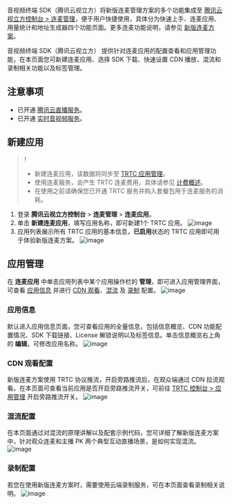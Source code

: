 音视频终端 SDK（腾讯云视立方）将新版连麦管理方案的多个功能集成至 [腾讯云视立方控制台 > 连麦管理](https://console.cloud.tencent.com/vcube/micro/start)，便于用户快捷使用，具体分为快速上手、连麦应用、用量统计和地址生成器四个功能页面。更多连麦功能说明，请参见 [新版连麦方案](https://cloud.tencent.com/document/product/1449/68076)。

音视频终端 SDK（腾讯云视立方） 提供针对连麦应用的配置查看和应用管理功能，在本页面您可新建连麦应用、选择 SDK 下载、快速设置 CDN 播放、混流和录制相关功能以及标签管理。

## 注意事项
- 已开通 [腾讯云直播服务](https://console.cloud.tencent.com/live)。
- 已开通 [实时音视频服务](https://console.cloud.tencent.com/trtc)。


## 新建应用


>!
>- 新建连麦应用，该数据将同步至 [TRTC 应用管理](https://console.cloud.tencent.com/trtc/app)。
>- 使用连麦服务，会产生 TRTC 连麦费用，具体请参见 [计费概述](https://cloud.tencent.com/document/product/647/17157)。
>- 在使用之前请确保您已开通 TRTC 服务并购入套餐包用于连麦服务的消耗。

1. 登录 **腾讯云视立方控制台** > **连麦管理** > **连麦应用**。
2. 单击 **新建连麦应用**，填写应用名称，即可新建1个 TRTC 应用。
![image](https://qcloudimg.tencent-cloud.cn/raw/9b6ae80349c9ed8bb19ab60908934b5a.png)
3. 应用列表展示所有 TRTC 应用的基本信息，**已启用**状态的 TRTC 应用即可用于体验新版连麦方案。
![image](https://qcloudimg.tencent-cloud.cn/raw/c2d028adde8bdccfe004cd459e16efab.png)


## 应用管理
在 **连麦应用** 中单击应用列表中某个应用操作栏的 **管理**，即可进入应用管理界面，可查看 [应用信息](#message) 并进行 [CDN 观看](#cdn)、[混流](#mix) 及 [录制](#record) 配置。
![image](https://qcloudimg.tencent-cloud.cn/raw/e61e7893b2ba54475e49a9cb896e8aae.png)

[](id:message)
### 应用信息
默认进入应用信息页面，您可查看应用的全量信息，包括信息概览、CDN 功能配置情况、SDK 下载链接、License 解锁说明以及标签信息。单击信息概览右上角的 **编辑**，可修改应用名称。
![image](https://qcloudimg.tencent-cloud.cn/raw/723e5f2b6477f3013da31ca3f36cea95.png)

[](id:cdn)
### CDN 观看配置
新版连麦方案使用 TRTC 协议推流，开启旁路推流后，在观众端通过 CDN 拉流观看。在本页面可查看当前应用是否开启旁路推流开关，可前往 [TRTC 控制台 > 应用管理](https://console.cloud.tencent.com/trtc/app) 开启旁路推流开关。
![image](https://qcloudimg.tencent-cloud.cn/raw/91a0a04695d94acc8e4f5f42c0d94355.png)

[](id:mix)
### 混流配置
在本页面通过对混流的原理讲解以及配套示例代码，您可详细了解新版连麦方案中，针对观众连麦和主播 PK 两个典型互动直播场景，是如何实现混流。
![image](https://qcloudimg.tencent-cloud.cn/raw/b315861f3feeb6a5f272ae697440307d.png)

[](id:record)
### 录制配置
若您在使用新版连麦方案时，需要使用云端录制服务，可在本页面查看录制相关说明。
![image](https://qcloudimg.tencent-cloud.cn/raw/4a436f27a860fe4755377e4769d3e2f6.png)
